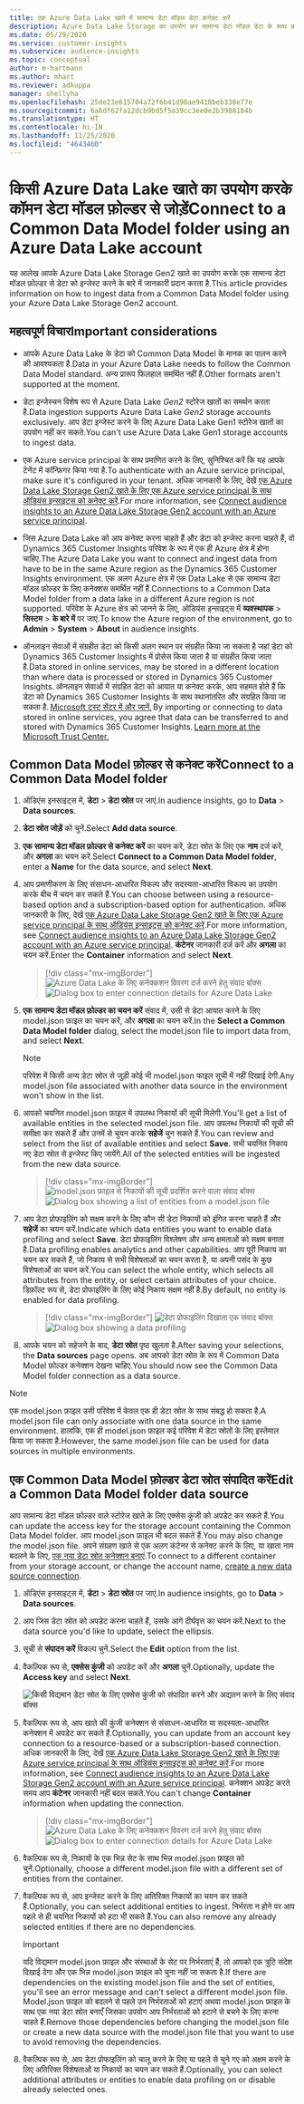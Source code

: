 ```yaml
---
title: एक Azure Data Lake खाते में सामान्य डेटा मॉडल डेटा कनेक्ट करें
description: Azure Data Lake Storage का उपयोग कर सामान्य डेटा मॉडल डेटा के साथ काम करें.
ms.date: 05/29/2020
ms.service: customer-insights
ms.subservice: audience-insights
ms.topic: conceptual
author: m-hartmann
ms.author: mhart
ms.reviewer: adkuppa
manager: shellyha
ms.openlocfilehash: 25de23e615704a72f6b41d98ae9418beb338e77e
ms.sourcegitcommit: 6a6df62fa12dcb9bd5f5a39cc3ee0e2b3988184b
ms.translationtype: HT
ms.contentlocale: hi-IN
ms.lasthandoff: 11/25/2020
ms.locfileid: "4643460"
---
```

# <a name="connect-to-a-common-data-model-folder-using-an-azure-data-lake-account"></a><span data-ttu-id="a4c4e-103">किसी Azure Data Lake खाते का उपयोग करके कॉमन डेटा मॉडल फ़ोल्डर से जोड़ें</span><span class="sxs-lookup"><span data-stu-id="a4c4e-103">Connect to a Common Data Model folder using an Azure Data Lake account</span></span>

<span data-ttu-id="a4c4e-104">यह आलेख आपके Azure Data Lake Storage Gen2 खाते का उपयोग करके एक सामान्य डेटा मॉडल फ़ोल्डर से डेटा को इन्जेस्ट करने के बारे में जानकारी प्रदान करता है.</span><span class="sxs-lookup"><span data-stu-id="a4c4e-104">This article provides information on how to ingest data from a Common Data Model folder using your Azure Data Lake Storage Gen2 account.</span></span>

## <a name="important-considerations"></a><span data-ttu-id="a4c4e-105">महत्वपूर्ण विचार</span><span class="sxs-lookup"><span data-stu-id="a4c4e-105">Important considerations</span></span>

- <span data-ttu-id="a4c4e-106">आपके Azure Data Lake के डेटा को Common Data Model के मानक का पालन करने की आवश्यकता है.</span><span class="sxs-lookup"><span data-stu-id="a4c4e-106">Data in your Azure Data Lake needs to follow the Common Data Model standard.</span></span> <span data-ttu-id="a4c4e-107">अन्य प्रारूप फिलहाल समर्थित नहीं हैं.</span><span class="sxs-lookup"><span data-stu-id="a4c4e-107">Other formats aren't supported at the moment.</span></span>

- <span data-ttu-id="a4c4e-108">डेटा इन्जेस्चन विशेष रूप से Azure Data Lake *Gen2* स्टोरेज खातों का समर्थन करता है.</span><span class="sxs-lookup"><span data-stu-id="a4c4e-108">Data ingestion supports Azure Data Lake *Gen2* storage accounts exclusively.</span></span> <span data-ttu-id="a4c4e-109">आप डेटा इन्जेस्ट करने के लिए Azure Data Lake Gen1 स्टोरेज खातों का उपयोग नहीं कर सकते.</span><span class="sxs-lookup"><span data-stu-id="a4c4e-109">You can't use Azure Data Lake Gen1 storage accounts to ingest data.</span></span>

- <span data-ttu-id="a4c4e-110">एक Azure service principal के साथ प्रमाणित करने के लिए, सुनिश्चित करें कि यह आपके टेनेंट में कॉन्फ़िगर किया गया है.</span><span class="sxs-lookup"><span data-stu-id="a4c4e-110">To authenticate with an Azure service principal, make sure it's configured in your tenant.</span></span> <span data-ttu-id="a4c4e-111">अधिक जानकारी के लिए, देखें [एक Azure Data Lake Storage Gen2 खाते के लिए एक Azure service principal के साथ ऑडियंस इन्साइट्स को कनेक्ट करें](connect-service-principal.md).</span><span class="sxs-lookup"><span data-stu-id="a4c4e-111">For more information, see [Connect audience insights to an Azure Data Lake Storage Gen2 account with an Azure service principal](connect-service-principal.md).</span></span>

- <span data-ttu-id="a4c4e-112">जिस Azure Data Lake को आप कनेक्ट करना चाहते हैं और डेटा को इन्जेस्ट करना चाहते हैं, वो Dynamics 365 Customer Insights परिवेश के रूप में एक ही Azure क्षेत्र में होना चाहिए.</span><span class="sxs-lookup"><span data-stu-id="a4c4e-112">The Azure Data Lake you want to connect and ingest data from have to be in the same Azure region as the Dynamics 365 Customer Insights environment.</span></span> <span data-ttu-id="a4c4e-113">एक अलग Azure क्षेत्र में एक Data Lake से एक सामान्य डेटा मॉडल फ़ोल्डर के लिए कनेक्शंस समर्थित नहीं हैं.</span><span class="sxs-lookup"><span data-stu-id="a4c4e-113">Connections to a Common Data Model folder from a data lake in a different Azure region is not supported.</span></span> <span data-ttu-id="a4c4e-114">परिवेश के Azure क्षेत्र को जानने के लिए, ऑडियंस इन्साइट्स में **व्यवस्थापक** > **सिस्टम** > **के बारे में** पर जाएं.</span><span class="sxs-lookup"><span data-stu-id="a4c4e-114">To know the Azure region of the environment, go to **Admin** > **System** > **About** in audience insights.</span></span>

- <span data-ttu-id="a4c4e-115">ऑनलाइन सेवाओं में संग्रहीत डेटा को किसी अलग स्थान पर संग्रहीत किया जा सकता है जहां डेटा को Dynamics 365 Customer Insights में प्रोसेस किया जाता है या संग्रहीत किया जाता है.</span><span class="sxs-lookup"><span data-stu-id="a4c4e-115">Data stored in online services, may be stored in a different location than where data is processed or stored in Dynamics 365 Customer Insights.</span></span><span data-ttu-id="a4c4e-116"> ऑनलाइन सेवाओं में संग्रहित डेटा को आयात या कनेक्ट करके, आप सहमत होते हैं कि डेटा को Dynamics 365 Customer Insights के साथ स्थानांतरित और संग्रहित किया जा सकता है. [Microsoft ट्रस्ट सेंटर में और जानें.](https://www.microsoft.com/trust-center)</span><span class="sxs-lookup"><span data-stu-id="a4c4e-116"> By importing or connecting to data stored in online services, you agree that data can be transferred to and stored with Dynamics 365 Customer Insights. [Learn more at the Microsoft Trust Center.](https://www.microsoft.com/trust-center)</span></span>

## <a name="connect-to-a-common-data-model-folder"></a><span data-ttu-id="a4c4e-117">Common Data Model फ़ोल्डर से कनेक्ट करें</span><span class="sxs-lookup"><span data-stu-id="a4c4e-117">Connect to a Common Data Model folder</span></span>

1. <span data-ttu-id="a4c4e-118">ऑडिएंस इनसाइट्स में, **डेटा** > **डेटा स्रोत** पर जाएं.</span><span class="sxs-lookup"><span data-stu-id="a4c4e-118">In audience insights, go to **Data** > **Data sources**.</span></span>

1. <span data-ttu-id="a4c4e-119">**डेटा स्रोत जोड़ें** को चुनें.</span><span class="sxs-lookup"><span data-stu-id="a4c4e-119">Select **Add data source**.</span></span>

1. <span data-ttu-id="a4c4e-120">**एक सामान्य डेटा मॉडल फ़ोल्डर से कनेक्ट करें** का चयन करें, डेटा स्रोत के लिए एक **नाम** दर्ज करें, और **अगला** का चयन करें.</span><span class="sxs-lookup"><span data-stu-id="a4c4e-120">Select **Connect to a Common Data Model folder**, enter a **Name** for the data source, and select **Next**.</span></span>

1. <span data-ttu-id="a4c4e-121">आप प्रमाणीकरण के लिए संसाधन-आधारित विकल्प और सदस्यता-आधारित विकल्प का उपयोग करके बीच में चयन कर सकते हैं.</span><span class="sxs-lookup"><span data-stu-id="a4c4e-121">You can choose between using a resource-based option and a subscription-based option for authentication.</span></span> <span data-ttu-id="a4c4e-122">अधिक जानकारी के लिए, देखें [एक Azure Data Lake Storage Gen2 खाते के लिए एक Azure service principal के साथ ऑडियंस इन्साइट्स को कनेक्ट करें](connect-service-principal.md).</span><span class="sxs-lookup"><span data-stu-id="a4c4e-122">For more information, see [Connect audience insights to an Azure Data Lake Storage Gen2 account with an Azure service principal](connect-service-principal.md).</span></span> <span data-ttu-id="a4c4e-123">**कंटेनर** जानकारी दर्ज करें और **अगला** का चयन करें.</span><span class="sxs-lookup"><span data-stu-id="a4c4e-123">Enter the **Container** information and select **Next**.</span></span>
   > [!div class="mx-imgBorder"]
   > <span data-ttu-id="a4c4e-124">![Azure Data Lake के लिए कनेक्कशन विवरण दर्ज करने हेतु संवाद बॉक्स](media/enter-new-storage-details.png)</span><span class="sxs-lookup"><span data-stu-id="a4c4e-124">![Dialog box to enter connection details for Azure Data Lake](media/enter-new-storage-details.png)</span></span>

1. <span data-ttu-id="a4c4e-125">**एक सामान्य डेटा मॉडल फ़ोल्डर का चयन करें** संवाद में, उसी से डेटा आयात करने के लिए model.json फ़ाइल का चयन करें, और **अगला** का चयन करें.</span><span class="sxs-lookup"><span data-stu-id="a4c4e-125">In the **Select a Common Data Model folder** dialog, select the model.json file to import data from, and select **Next**.</span></span>
   > [!NOTE]
   > <span data-ttu-id="a4c4e-126">परिवेश में किसी अन्य डेटा स्रोत से जुड़ी कोई भी model.json फाइल सूची में नहीं दिखाई देगी.</span><span class="sxs-lookup"><span data-stu-id="a4c4e-126">Any model.json file associated with another data source in the environment won't show in the list.</span></span>

1. <span data-ttu-id="a4c4e-127">आपको चयनित model.json फ़ाइल में उपलब्ध निकायों की सूची मिलेगी.</span><span class="sxs-lookup"><span data-stu-id="a4c4e-127">You'll get a list of available entities in the selected model.json file.</span></span> <span data-ttu-id="a4c4e-128">आप उपलब्ध निकायों की सूची की समीक्षा कर सकते हैं और उनमें से चुयन करके **सहेजें** चुन सकते हैं.</span><span class="sxs-lookup"><span data-stu-id="a4c4e-128">You can review and select from the list of available entities and select **Save**.</span></span> <span data-ttu-id="a4c4e-129">सभी चयनित निकाय नए डेटा स्रोत से इन्जेस्ट किए जायेंगे.</span><span class="sxs-lookup"><span data-stu-id="a4c4e-129">All of the selected entities will be ingested from the new data source.</span></span>
   > [!div class="mx-imgBorder"]
   > <span data-ttu-id="a4c4e-130">![model.json फ़ाइल से निकायों की सूची प्रदर्शित करने वाला संवाद बॉक्स](media/review-entities.png)</span><span class="sxs-lookup"><span data-stu-id="a4c4e-130">![Dialog box showing a list of entities from a model.json file](media/review-entities.png)</span></span>

8. <span data-ttu-id="a4c4e-131">आप डेटा प्रोफाइलिंग को सक्षम करने के लिए कौन सी डेटा निकायों को इंगित करना चाहते हैं और **सहेजें** का चयन करें.</span><span class="sxs-lookup"><span data-stu-id="a4c4e-131">Indicate which data entities you want to enable data profiling and select **Save**.</span></span> <span data-ttu-id="a4c4e-132">डेटा प्रोफाइलिंग विश्लेषण और अन्य क्षमताओं को सक्षम बनाता है.</span><span class="sxs-lookup"><span data-stu-id="a4c4e-132">Data profiling enables analytics and other capabilities.</span></span> <span data-ttu-id="a4c4e-133">आप पूरी निकाय का चयन कर सकते हैं, जो निकाय से सभी विशेषताओं का चयन करता है, या अपनी पसंद के कुछ विशेषताओं का चयन करें.</span><span class="sxs-lookup"><span data-stu-id="a4c4e-133">You can select the whole entity, which selects all attributes from the entity, or select certain attributes of your choice.</span></span> <span data-ttu-id="a4c4e-134">डिफ़ॉल्ट रूप से, डेटा प्रोफाइलिंग के लिए कोई निकाय सक्षम नहीं है.</span><span class="sxs-lookup"><span data-stu-id="a4c4e-134">By default, no entity is enabled for data profiling.</span></span>
   > [!div class="mx-imgBorder"]
   > <span data-ttu-id="a4c4e-135">![डेटा प्रोफाइलिंग दिखाता एक संवाद बॉक्स](media/dataprofiling-entities.png)</span><span class="sxs-lookup"><span data-stu-id="a4c4e-135">![Dialog box showing a data profiling](media/dataprofiling-entities.png)</span></span>

9. <span data-ttu-id="a4c4e-136">आपके चयन को सहेजने के बाद, **डेटा स्रोत** पृष्ठ खुलता है.</span><span class="sxs-lookup"><span data-stu-id="a4c4e-136">After saving your selections, the **Data sources** page opens.</span></span> <span data-ttu-id="a4c4e-137">अब आपको डेटा स्रोत के रूप में Common Data Model फ़ोल्डर कनेक्शन देखना चाहिए.</span><span class="sxs-lookup"><span data-stu-id="a4c4e-137">You should now see the Common Data Model folder connection as a data source.</span></span>

> [!NOTE]
> <span data-ttu-id="a4c4e-138">एक model.json फ़ाइल उसी परिवेश में केवल एक ही डेटा स्रोत के साथ संबद्ध हो सकता है.</span><span class="sxs-lookup"><span data-stu-id="a4c4e-138">A model.json file can only associate with one data source in the same environment.</span></span> <span data-ttu-id="a4c4e-139">हालांकि, एक ही model.json फ़ाइल कई परिवेश में डेटा स्रोतों के लिए इस्तेमाल किया जा सकता है.</span><span class="sxs-lookup"><span data-stu-id="a4c4e-139">However, the same model.json file can be used for data sources in multiple environments.</span></span>

## <a name="edit-a-common-data-model-folder-data-source"></a><span data-ttu-id="a4c4e-140">एक Common Data Model फ़ोल्डर डेटा स्रोत संपादित करें</span><span class="sxs-lookup"><span data-stu-id="a4c4e-140">Edit a Common Data Model folder data source</span></span>

<span data-ttu-id="a4c4e-141">आप सामान्य डेटा मॉडल फ़ोल्डर वाले स्टोरेज खाते के लिए एक्सेस कुंजी को अपडेट कर सकते हैं.</span><span class="sxs-lookup"><span data-stu-id="a4c4e-141">You can update the access key for the storage account containing the Common Data Model folder.</span></span> <span data-ttu-id="a4c4e-142">आप model.json फ़ाइल भी बदल सकते हैं.</span><span class="sxs-lookup"><span data-stu-id="a4c4e-142">You may also change the model.json file.</span></span> <span data-ttu-id="a4c4e-143">अपने संग्रहण खाते से एक अलग कंटेनर से कनेक्ट करने के लिए, या खाता नाम बदलने के लिए, [एक नया डेटा स्रोत कनेक्शन बनाएं](#connect-to-a-common-data-model-folder).</span><span class="sxs-lookup"><span data-stu-id="a4c4e-143">To connect to a different container from your storage account, or change the account name, [create a new data source connection](#connect-to-a-common-data-model-folder).</span></span>

1. <span data-ttu-id="a4c4e-144">ऑडिएंस इनसाइट्स में, **डेटा** > **डेटा स्रोत** पर जाएं.</span><span class="sxs-lookup"><span data-stu-id="a4c4e-144">In audience insights, go to **Data** > **Data sources**.</span></span>

2. <span data-ttu-id="a4c4e-145">आप जिस डेटा स्रोत को अपडेट करना चाहते हैं, उसके आगे दीर्घवृत्त का चयन करें.</span><span class="sxs-lookup"><span data-stu-id="a4c4e-145">Next to the data source you'd like to update, select the ellipsis.</span></span>

3. <span data-ttu-id="a4c4e-146">सूची से **संपादन करें** विकल्प चुनें.</span><span class="sxs-lookup"><span data-stu-id="a4c4e-146">Select the **Edit** option from the list.</span></span>

4. <span data-ttu-id="a4c4e-147">वैकल्पिक रूप से, **एक्सेस कुंजी** को अपडेट करें और **अगला** चुनें.</span><span class="sxs-lookup"><span data-stu-id="a4c4e-147">Optionally, update the **Access key** and select **Next**.</span></span>

   ![किसी विद्यमान डेटा स्रोत के लिए एक्सेस कुंजी को संपादित करने और अद्यतन करने के लिए संवाद बॉक्स](media/edit-access-key.png)

5. <span data-ttu-id="a4c4e-149">वैकल्पिक रूप से, आप खाते की कुंजी कनेक्शन से संसाधन-आधारित या सदस्यता-आधारित कनेक्शन में अपडेट कर सकते हैं.</span><span class="sxs-lookup"><span data-stu-id="a4c4e-149">Optionally, you can update from an account key connection to a resource-based or a subscription-based connection.</span></span> <span data-ttu-id="a4c4e-150">अधिक जानकारी के लिए, देखें [एक Azure Data Lake Storage Gen2 खाते के लिए एक Azure service principal के साथ ऑडियंस इन्साइट्स को कनेक्ट करें](connect-service-principal.md).</span><span class="sxs-lookup"><span data-stu-id="a4c4e-150">For more information, see [Connect audience insights to an Azure Data Lake Storage Gen2 account with an Azure service principal](connect-service-principal.md).</span></span> <span data-ttu-id="a4c4e-151">कनेक्शन अपडेट करते समय आप **कंटेनर** जानकारी नहीं बदल सकते.</span><span class="sxs-lookup"><span data-stu-id="a4c4e-151">You can't change **Container** information when updating the connection.</span></span>
   > [!div class="mx-imgBorder"]
   > <span data-ttu-id="a4c4e-152">![Azure Data Lake के लिए कनेक्कशन विवरण दर्ज करने हेतु संवाद बॉक्स](media/enter-existing-storage-details.png)</span><span class="sxs-lookup"><span data-stu-id="a4c4e-152">![Dialog box to enter connection details for Azure Data Lake](media/enter-existing-storage-details.png)</span></span>

6. <span data-ttu-id="a4c4e-153">वैकल्पिक रूप से, निकायों के एक भिन्न सेट के साथ भिन्न model.json फ़ाइल को चुनें.</span><span class="sxs-lookup"><span data-stu-id="a4c4e-153">Optionally, choose a different model.json file with a different set of entities from the container.</span></span>

7. <span data-ttu-id="a4c4e-154">वैकल्पिक रूप से, आप इन्जेस्ट करने के लिए अतिरिक्त निकायों का चयन कर सकते हैं.</span><span class="sxs-lookup"><span data-stu-id="a4c4e-154">Optionally, you can select additional entities to ingest.</span></span> <span data-ttu-id="a4c4e-155">निर्भरता न होने पर आप पहले से ही चयनित निकायों को हटा भी सकते हैं.</span><span class="sxs-lookup"><span data-stu-id="a4c4e-155">You can also remove any already selected entities if there are no dependencies.</span></span>

   > [!IMPORTANT]
   > <span data-ttu-id="a4c4e-156">यदि विद्यमान model.json फ़ाइल और संस्थाओं के सेट पर निर्भरताएं हैं, तो आपको एक त्रुटि संदेश दिखाई देगा और एक भिन्न model.json फ़ाइल को चुना नहीं जा सकता है.</span><span class="sxs-lookup"><span data-stu-id="a4c4e-156">If there are dependencies on the existing model.json file and the set of entities, you'll see an error message and can't select a different model.json file.</span></span> <span data-ttu-id="a4c4e-157">Model.json फ़ाइल को बदलने से पहले उन निर्भरताओं को हटाएं अथवा model.json फ़ाइल के साथ एक नया डेटा स्रोत बनाएँ जिसका उपयोग आप निर्भरताओं को हटाने से बचने के लिए करना चाहते हैं.</span><span class="sxs-lookup"><span data-stu-id="a4c4e-157">Remove those dependencies before changing the model.json file or create a new data source with the model.json file that you want to use to avoid removing the dependencies.</span></span>

8. <span data-ttu-id="a4c4e-158">वैकल्पिक रूप से, आप डेटा प्रोफाइलिंग को चालू करने के लिए या पहले से चुने गए को अक्षम करने के लिए अतिरिक्त विशेषताओं या निकायों का चयन कर सकते हैं.</span><span class="sxs-lookup"><span data-stu-id="a4c4e-158">Optionally, you can select additional attributes or entities to enable data profiling on or disable already selected ones.</span></span>   
